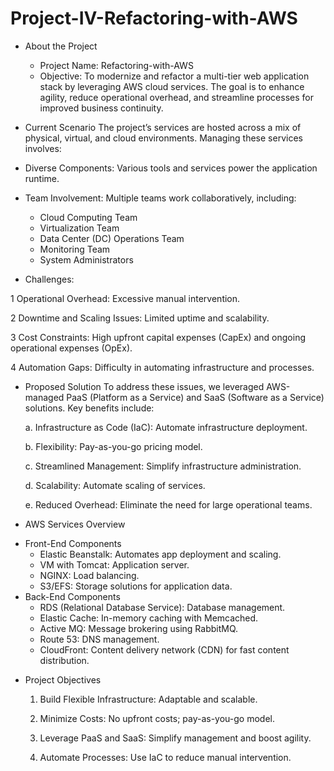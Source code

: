 # Project-IV-Refactoring-with-AWS

* About the Project
  * Project Name: Refactoring-with-AWS
  * Objective: To modernize and refactor a multi-tier web application stack by leveraging AWS cloud services. The goal is to enhance agility, reduce operational overhead, and streamline processes for improved business continuity.
 
* Current Scenario
The project’s services are hosted across a mix of physical, virtual, and cloud environments. Managing these services involves:

* Diverse Components: Various tools and services power the application runtime.
* Team Involvement: Multiple teams work collaboratively, including:
  - Cloud Computing Team
  - Virtualization Team
  - Data Center (DC) Operations Team
  - Monitoring Team
  - System Administrators

* Challenges:
  
 1 Operational Overhead: Excessive manual intervention.
  
 2 Downtime and Scaling Issues: Limited uptime and scalability.
 
 3 Cost Constraints: High upfront capital expenses (CapEx) and ongoing operational expenses (OpEx).
 
 4 Automation Gaps: Difficulty in automating infrastructure and processes.

 * Proposed Solution
To address these issues, we leveraged AWS-managed PaaS (Platform as a Service) and SaaS (Software as a Service) solutions. Key benefits include:

   a. Infrastructure as Code (IaC): Automate infrastructure deployment.
   
   b. Flexibility: Pay-as-you-go pricing model.
   
   c. Streamlined Management: Simplify infrastructure administration.
   
   d. Scalability: Automate scaling of services.
   
   e. Reduced Overhead: Eliminate the need for large operational teams.

* AWS Services Overview
 - Front-End Components
   * Elastic Beanstalk: Automates app deployment and scaling.
   * VM with Tomcat: Application server.
   * NGINX: Load balancing.
   * S3/EFS: Storage solutions for application data.
 - Back-End Components
   * RDS (Relational Database Service): Database management.
   * Elastic Cache: In-memory caching with Memcached.
   * Active MQ: Message brokering using RabbitMQ.
   * Route 53: DNS management.
   * CloudFront: Content delivery network (CDN) for fast content distribution.
  
  * Project Objectives
    
    1. Build Flexible Infrastructure: Adaptable and scalable.

    2. Minimize Costs: No upfront costs; pay-as-you-go model.
       
    3. Leverage PaaS and SaaS: Simplify management and boost agility.
   
    4. Automate Processes: Use IaC to reduce manual intervention.

